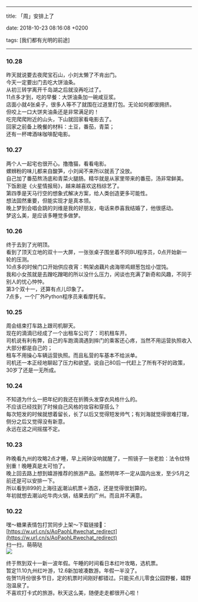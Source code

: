 
---

title: 「周」安排上了

date: 2018-10-23 08:16:08 +0200

tags: [我们都有光明的前途]

---
<a name="n1tapg"></a>
### [](#n1tapg)10.28
昨天就说要去夜爬宝石山，小刘太懒了不肯出门。<br />今天一定要出门去吃大饼油条。<br />从初三转学离开千岛湖之后就没再吃过了。<br />11点多才到，吃的早餐：大饼油条加一碗咸豆浆。<br />店面小就4张桌子，很多人等不了就围在过道里打包。无论如何都很拥挤。<br />但咬上一口大饼夹油条还是非常满足的！<br />吃完爬爬附近的山头，下山就回家看电影去了。<br />回家之前备上晚餐的材料：土豆，番茄，青菜；<br />还有一杯啤酒味咖啡配电影。

<a name="nf3fbk"></a>
### [](#nf3fbk)10.27
两个人一起宅也很开心。撸撸猫，看看电影。<br />螺蛳粉的味儿都来自酸笋，小刘闻不来所以就丢了没放。<br />自己加了番茄熬汤底和青菜火腿肠。精华就是从家里带来的番茄，汤非常鲜美。<br />下饭剧是《火星情报局》，越来越喜欢这档综艺了。<br />第四季是天马行空的想象式解决方案，给人类创造更多可能性。<br />想法固然重要，但能实现才是真本领。<br />晚上梦到会唱会跳的刘维是我的好朋友，电话来恭喜我结婚了，他很感动。<br />梦这么美，是应该多睡觉多做梦。


<a name="1emxnp"></a>
### [](#1emxnp)10.26
终于去到了光明顶。<br />看到了顶天立地的双十一大屏，一张张桌子围坐着不同BU程序员，0点开始新一轮的压测。<br />10点多的时候门口开始供应夜宵：鸭架卤藕片卤海带鸡翅葱包烩小馄饨。<br />我和小女孩就是去蹭吃蹭喝的所以没什么压力，闲谈也充满了新奇和风趣，不同于别人的忧心忡忡。<br />第3个双十一，还算有点儿印象了。<br />7点多，一个厂外Python程序员来看摩托车。


<a name="ffvgzs"></a>
### [](#ffvgzs)10.25
周会结束打车路上跟司机聊天。<br />现在的滴滴已经成了一个出租车公司了：司机租车开。<br />司机说有利有弊，自己的车跑滴滴遇到摔门的乘客还心疼，当然不用运营执照收入大部分都是自己的；<br />租车不用操心车辆运营执照。而且私营的车基本不给派单。<br />司机还一本正经地聊起了压力和欲望。说自己80后一代赶上了所有不好的政策，30岁了还是一无所成。

<a name="9dh6ia"></a>
### [](#9dh6ia)10.24
不知道为什么一把年纪的我还在折腾头发穿衣风格什么的。<br />不应该已经找到了时候自己风格的妆容和穿搭么？<br />每次短发的时候就想着留长，长了以后又觉得短发帅气；有刘海就觉得很难打理，侧分之后又觉得没有新意。<br />永远在这之间摇摆不定。

<a name="pddqyh"></a>
### [](#pddqyh)10.23
昨晚看九州的攻略2点才睡，早上闹钟没响就醒了，一照镜子一张老脸：法令纹特别重！晚睡真是太可怕了。<br />晚上回去路上想到嬉游推荐的旅游产品。虽然明年不一定从国内出发，至少5月之前还是可以安排一下。<br />所以看到899的上海往返潮汕机票＋酒店，还是觉得很划算的。<br />年初就想去潮汕吃牛肉火锅，结果去的广州。而且并不满意。


<a name="4dyong"></a>
### [](#4dyong)10.22
嘿～糖果表情包打赏同步上架～下载链接🔗：[https://w.url.cn/s/AoPaohL#wechat_redirect](https://w.url.cn/s/AoPaohL#wechat_redirect)<br />扫一扫，萌萌哒<br />![](https://cdn.nlark.com/yuque/0/2018/png/124911/1540293169450-7911a4fc-edb1-4933-89d0-ce3cea8e87f5.png#width=444)

终于熬到双十一新一波年假。午睡的时间看日本红叶攻略，选机票。<br />暂定11.10九州红叶游，12.6新加坡凑数游。年假一半没了。<br />佐贺11月份很多节日，定的机票时间刚好都错过。只能买点儿零食公园野餐，嬉野泡温泉了。<br />不喜欢打卡式的旅游。秋天这么美，随便走走都很开心啦！

